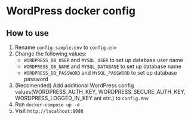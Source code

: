 # WordPress docker config

## How to use
1. Rename `config-sample.env` to `config.env`
2. Change the following values:
    - `WORDPRESS_DB_USER` and `MYSQL_USER` to set up database user name
    - `WORDPRESS_DB_NAME` and `MYSQL_DATABASE` to set up database name
    - `WORDPRESS_DB_PASSWORD` and `MYSQL_PASSWORD`  to set up database password
3. (Recomended) Add additional WordPress config values(WORDPRESS_AUTH_KEY, WORDPRESS_SECURE_AUTH_KEY, WORDPRESS_LOGGED_IN_KEY ant etc.) to `config.env`
4. Run `docker-compose up -d`
5. Visit `http://localhost:8080`